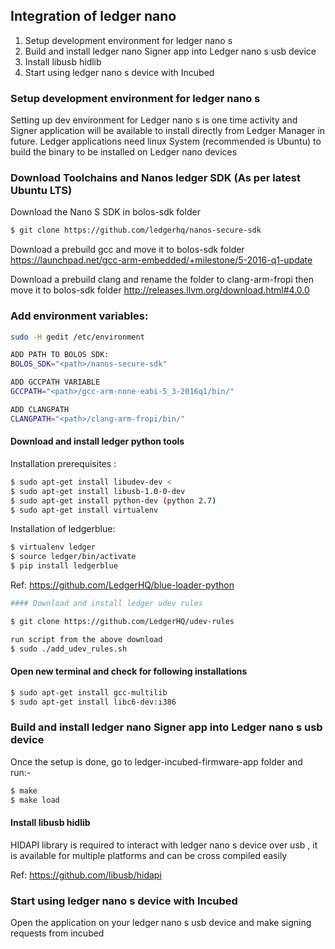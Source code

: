 ## Integration of ledger nano

 1. Setup development environment for ledger nano s
 2. Build and install ledger nano Signer app into Ledger nano s usb device 
 3. Install libusb hidlib 
 4. Start using ledger nano s device with Incubed 

### Setup development environment for ledger nano s

Setting up dev environment for Ledger nano s is one time activity and Signer application will be available to install directly from Ledger Manager in future. Ledger applications need linux System (recommended is Ubuntu) to build the binary to be installed on Ledger nano devices
  
### Download Toolchains and Nanos ledger SDK (As per latest Ubuntu LTS)

Download the Nano S SDK in bolos-sdk folder

```sh
$ git clone https://github.com/ledgerhq/nanos-secure-sdk
```

Download a prebuild gcc and move it to bolos-sdk folder
		https://launchpad.net/gcc-arm-embedded/+milestone/5-2016-q1-update

Download a prebuild clang and rename the folder to clang-arm-fropi then move it to bolos-sdk folder
		http://releases.llvm.org/download.html#4.0.0 

### Add environment variables:

```sh
sudo -H gedit /etc/environment

ADD PATH TO BOLOS SDK:
BOLOS_SDK="<path>/nanos-secure-sdk"

ADD GCCPATH VARIABLE
GCCPATH="<path>/gcc-arm-none-eabi-5_3-2016q1/bin/"

ADD CLANGPATH
CLANGPATH="<path>/clang-arm-fropi/bin/"
```

#### Download and install ledger python tools 

Installation prerequisites : 

```sh
$ sudo apt-get install libudev-dev <
$ sudo apt-get install libusb-1.0-0-dev 
$ sudo apt-get install python-dev (python 2.7)
$ sudo apt-get install virtualenv
```

Installation of ledgerblue:

```sh
$ virtualenv ledger
$ source ledger/bin/activate
$ pip install ledgerblue
```


Ref: https://github.com/LedgerHQ/blue-loader-python

```sh
#### Download and install ledger udev rules 

$ git clone https://github.com/LedgerHQ/udev-rules

run script from the above download 
$ sudo ./add_udev_rules.sh
```



#### Open new terminal and check for following installations

```sh
$ sudo apt-get install gcc-multilib
$ sudo apt-get install libc6-dev:i386
```

### Build and install ledger nano Signer app into Ledger nano s usb device 
Once the setup is done,  go to ledger-incubed-firmware-app folder and run:-

```sh
$ make
$ make load
```

#### Install libusb hidlib 

HIDAPI library is required to interact with ledger nano s device over usb , it is available for multiple platforms and can be cross compiled easily 

Ref: https://github.com/libusb/hidapi


### Start using ledger nano s device with Incubed 

Open the application on your ledger nano s usb device and make signing requests from incubed